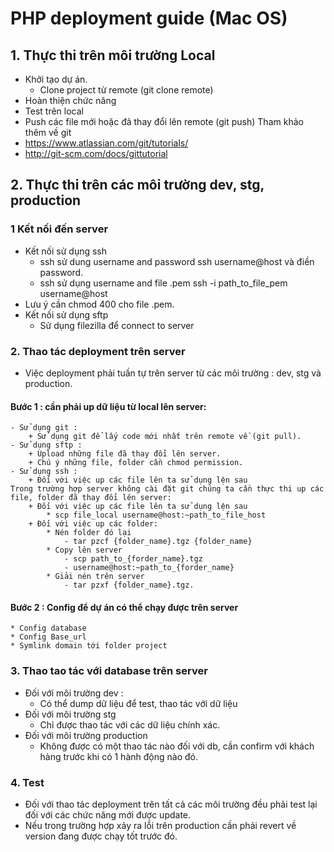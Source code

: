 # PHP deployment guide (Mac OS)

## 1. Thực thi trên môi trường Local
* Khởi tạo dự án.
	* Clone project từ remote (git clone remote) 
* Hoàn thiện chức năng 
* Test trên local
* Push các file mới hoặc đã thay đổi lên remote (git push)
Tham khảo thêm về git
* <https://www.atlassian.com/git/tutorials/>
* <http://git-scm.com/docs/gittutorial>

## 2. Thực thi trên các môi trường dev, stg, production
### 1 Kết nối đến server
* Kết nối sử dụng ssh
    - ssh sử dung username and password
    ssh username@host và điền password.
    - ssh sử dụng username and file .pem
    ssh -i path_to_file_pem username@host
* Lưu ý cần chmod 400 cho file .pem.
* Kết nối sử dụng sftp
    - Sử dụng filezilla để connect to server
### 2. Thao tác deployment trên server
* Việc deployment phải tuần tự trên server từ các môi trường : dev, stg và production.
#### Bước 1 : cần phải up dữ liệu từ local lên server:
    - Sử dụng git :
        + Sử dụng git để lấy code mới nhất trên remote về (git pull).
    - Sử dụng sftp :
        + Upload những file đã thay đổi lên server.
        + Chú ý những file, folder cần chmod permission.
    - Sử dụng ssh :
        + Đối với việc up các file lên ta sử dụng lện sau
    Trong trường hợp server không cài đặt git chúng ta cần thực thi up các file, folder đã thay đổi lên server:
        + Đối với việc up các file lên ta sử dụng lện sau
            * scp file_local username@host:~path_to_file_host
        + Đối với việc up các folder:
            * Nén folder đó lại 
                - tar pzcf {folder_name}.tgz {folder_name}
            * Copy lên server
                - scp path_to_{forder_name}.tgz 
                - username@host:~path_to_{forder_name}
            * Giải nén trên server
                - tar pzxf {folder_name}.tgz.
#### Bước 2 : Config để dự án có thể chạy được trên server
    * Config database
    * Config Base_url
    * Symlink domain tới folder project
### 3. Thao tao tác với database trên server
* Đối với môi trường dev :
    - Có thể dump dữ liệu để test, thao tác với dữ liệu
* Đối với môi trường stg
    - Chỉ được thao tác với các dữ liệu chính xác.
* Đối với môi trường production
    - Không được có một thao tác nào đối với db, cần confirm với khách hàng trước khi có 1 hành động nào đó.
### 4. Test
* Đối với thao tác deployment trên tất cả các môi trường đều phải test lại đối với các chức năng mới được update.
* Nếu trong trường hợp xảy ra lỗi trên production cần phải revert về version đang được chạy tốt trước đó.  
